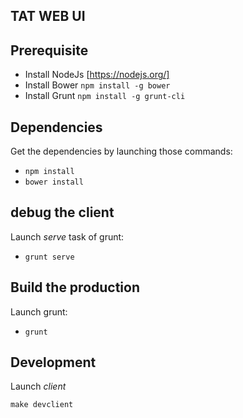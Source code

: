 TAT WEB UI
----------

## Prerequisite
- Install NodeJs [https://nodejs.org/]
- Install Bower ``` npm install -g bower ```
- Install Grunt ``` npm install -g grunt-cli ```

## Dependencies
Get the dependencies by launching those commands:

-  ```npm install```
-  ```bower install```

## debug the client
Launch *serve* task of grunt:

-  ```grunt serve```

## Build the production
Launch grunt:

-  ```grunt```

## Development

Launch *client*

``` make devclient ```
